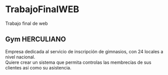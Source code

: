 # TrabajoFinalWEB

Trabajo final de web

## Gym HERCULIANO

Empresa dedicada al servicio de inscripción de gimnasios, con 24 locales a nivel nacional.  
Quiere crear un sistema que permita controlas las membrecías de sus clientes así como su asistencia.  
